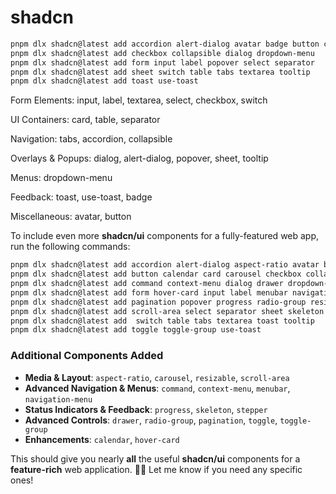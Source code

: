 # shadcn

```sh
pnpm dlx shadcn@latest add accordion alert-dialog avatar badge button card 
pnpm dlx shadcn@latest add checkbox collapsible dialog dropdown-menu 
pnpm dlx shadcn@latest add form input label popover select separator 
pnpm dlx shadcn@latest add sheet switch table tabs textarea tooltip 
pnpm dlx shadcn@latest add toast use-toast 
```

Form Elements: input, label, textarea, select, checkbox, switch

UI Containers: card, table, separator

Navigation: tabs, accordion, collapsible

Overlays & Popups: dialog, alert-dialog, popover, sheet, tooltip

Menus: dropdown-menu

Feedback: toast, use-toast, badge

Miscellaneous: avatar, button

To include even more **shadcn/ui** components for a fully-featured web app, run the following commands:  

```sh
pnpm dlx shadcn@latest add accordion alert-dialog aspect-ratio avatar badge 
pnpm dlx shadcn@latest add button calendar card carousel checkbox collapsible 
pnpm dlx shadcn@latest add command context-menu dialog drawer dropdown-menu 
pnpm dlx shadcn@latest add form hover-card input label menubar navigation-menu 
pnpm dlx shadcn@latest add pagination popover progress radio-group resizable 
pnpm dlx shadcn@latest add scroll-area select separator sheet skeleton slider 
pnpm dlx shadcn@latest add  switch table tabs textarea toast tooltip 
pnpm dlx shadcn@latest add toggle toggle-group use-toast
```

### Additional Components Added

- **Media & Layout**: `aspect-ratio`, `carousel`, `resizable`, `scroll-area`
- **Advanced Navigation & Menus**: `command`, `context-menu`, `menubar`, `navigation-menu`
- **Status Indicators & Feedback**: `progress`, `skeleton`, `stepper`
- **Advanced Controls**: `drawer`, `radio-group`, `pagination`, `toggle`, `toggle-group`
- **Enhancements**: `calendar`, `hover-card`

This should give you nearly **all** the useful **shadcn/ui** components for a **feature-rich** web application. 🚀🔥 Let me know if you need any specific ones!
